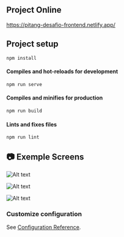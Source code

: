 ## Project Online

https://pitang-desafio-frontend.netlify.app/


## Project setup
```
npm install
```

#### Compiles and hot-reloads for development
```
npm run serve
```

#### Compiles and minifies for production
```
npm run build
```

#### Lints and fixes files
```
npm run lint
```

## :camera: Exemple Screens

![Alt text](https://i.ibb.co/TKWxSDG/image.png "Login")

![Alt text](https://i.ibb.co/QYcrNCC/image.png "Usuarios")

![Alt text](https://i.ibb.co/8zn05Yw/image.png "Carros")


### Customize configuration
See [Configuration Reference](https://cli.vuejs.org/config/).
#
